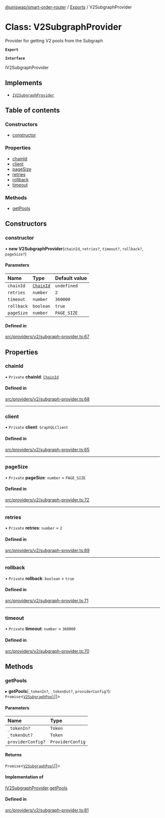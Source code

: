 [@uniswap/smart-order-router](../README.md) / [Exports](../modules.md) / V2SubgraphProvider

# Class: V2SubgraphProvider

Provider for getting V2 pools from the Subgraph

**`Export`**

**`Interface`**

IV2SubgraphProvider

## Implements

- [`IV2SubgraphProvider`](../interfaces/IV2SubgraphProvider.md)

## Table of contents

### Constructors

- [constructor](V2SubgraphProvider.md#constructor)

### Properties

- [chainId](V2SubgraphProvider.md#chainid)
- [client](V2SubgraphProvider.md#client)
- [pageSize](V2SubgraphProvider.md#pagesize)
- [retries](V2SubgraphProvider.md#retries)
- [rollback](V2SubgraphProvider.md#rollback)
- [timeout](V2SubgraphProvider.md#timeout)

### Methods

- [getPools](V2SubgraphProvider.md#getpools)

## Constructors

### constructor

• **new V2SubgraphProvider**(`chainId`, `retries?`, `timeout?`, `rollback?`, `pageSize?`)

#### Parameters

| Name | Type | Default value |
| :------ | :------ | :------ |
| `chainId` | [`ChainId`](../enums/ChainId.md) | `undefined` |
| `retries` | `number` | `2` |
| `timeout` | `number` | `360000` |
| `rollback` | `boolean` | `true` |
| `pageSize` | `number` | `PAGE_SIZE` |

#### Defined in

[src/providers/v2/subgraph-provider.ts:67](https://github.com/Uniswap/smart-order-router/blob/10190c3/src/providers/v2/subgraph-provider.ts#L67)

## Properties

### chainId

• `Private` **chainId**: [`ChainId`](../enums/ChainId.md)

#### Defined in

[src/providers/v2/subgraph-provider.ts:68](https://github.com/Uniswap/smart-order-router/blob/10190c3/src/providers/v2/subgraph-provider.ts#L68)

___

### client

• `Private` **client**: `GraphQLClient`

#### Defined in

[src/providers/v2/subgraph-provider.ts:65](https://github.com/Uniswap/smart-order-router/blob/10190c3/src/providers/v2/subgraph-provider.ts#L65)

___

### pageSize

• `Private` **pageSize**: `number` = `PAGE_SIZE`

#### Defined in

[src/providers/v2/subgraph-provider.ts:72](https://github.com/Uniswap/smart-order-router/blob/10190c3/src/providers/v2/subgraph-provider.ts#L72)

___

### retries

• `Private` **retries**: `number` = `2`

#### Defined in

[src/providers/v2/subgraph-provider.ts:69](https://github.com/Uniswap/smart-order-router/blob/10190c3/src/providers/v2/subgraph-provider.ts#L69)

___

### rollback

• `Private` **rollback**: `boolean` = `true`

#### Defined in

[src/providers/v2/subgraph-provider.ts:71](https://github.com/Uniswap/smart-order-router/blob/10190c3/src/providers/v2/subgraph-provider.ts#L71)

___

### timeout

• `Private` **timeout**: `number` = `360000`

#### Defined in

[src/providers/v2/subgraph-provider.ts:70](https://github.com/Uniswap/smart-order-router/blob/10190c3/src/providers/v2/subgraph-provider.ts#L70)

## Methods

### getPools

▸ **getPools**(`_tokenIn?`, `_tokenOut?`, `providerConfig?`): `Promise`<[`V2SubgraphPool`](../interfaces/V2SubgraphPool.md)[]\>

#### Parameters

| Name | Type |
| :------ | :------ |
| `_tokenIn?` | `Token` |
| `_tokenOut?` | `Token` |
| `providerConfig?` | `ProviderConfig` |

#### Returns

`Promise`<[`V2SubgraphPool`](../interfaces/V2SubgraphPool.md)[]\>

#### Implementation of

[IV2SubgraphProvider](../interfaces/IV2SubgraphProvider.md).[getPools](../interfaces/IV2SubgraphProvider.md#getpools)

#### Defined in

[src/providers/v2/subgraph-provider.ts:81](https://github.com/Uniswap/smart-order-router/blob/10190c3/src/providers/v2/subgraph-provider.ts#L81)
